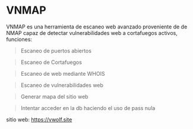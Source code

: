# VNMAP
VNMAP es una herramienta de escaneo web avanzado proveniente de de NMAP capaz de detectar vulnerabilidades web a cortafuegos activos, funciones:


>Escaneo de puertos abiertos

>Escaneo de Cortafuegos

>Escaneo de web mediante WHOIS

>Escaneo de vulnerabilidades web

>Generar mapa del sitio web

>Intentar acceder en la db haciendo el uso de pass nula


sitio web: https://vwolf.site

